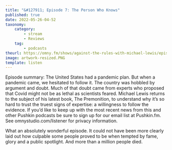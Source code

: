 ```yaml
---
title: "&#127911; Episode 7: The Person Who Knows"
published: true
date: 2022-05-26-04-52
taxonomy:
    category:
        - stream
        - Reviews
    tag:
        - podcasts
theurl: https://omny.fm/shows/against-the-rules-with-michael-lewis/episode-7-the-person-who-knows
image: artwork-resized.PNG
template: listen
---
```


Episode summary: The United States had a pandemic plan. But when a pandemic came, we hesitated to follow it. The country was hobbled by argument and doubt. Much of that doubt came from experts who proposed that Covid might not be as lethal as scientists feared. Michael Lewis returns to the subject of his latest book, The Premonition, to understand why it&rsquo;s so hard to trust the truest signs of expertise: a willingness to follow the evidence. If you&rsquo;d like to keep up with the most recent news from this and other Pushkin podcasts be sure to sign up for our email list at Pushkin.fm. See omnystudio.com/listener for privacy information.

What an absolutely wonderful episode. It could not have been more clearly laid out how culpable some people proved to be when tempted by fame, glory and a public spotlight. And more than a million people died.
